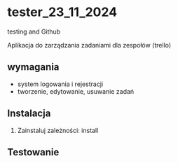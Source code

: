 # tester_23_11_2024
testing and Github

Aplikacja do zarządzania zadaniami dla zespołów (trello)

## wymagania
- system logowania i rejestracji
- tworzenie, edytowanie, usuwanie zadań

## Instalacja
1. Zainstaluj zależności: install

## Testowanie
   
